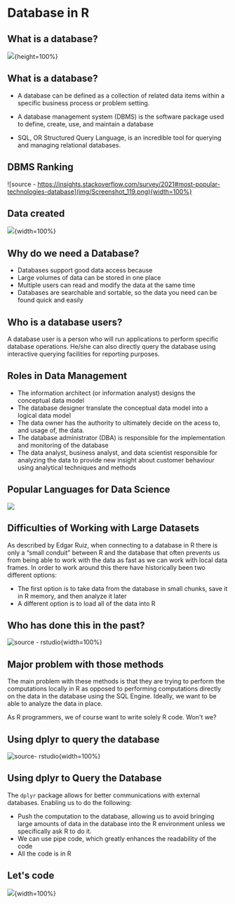 # Database in R

## What is a database?
![](img/question.jpeg){height=100%}

## What is a database?
- A database can be defined as a collection of related data items within a specific business process or problem setting.

- A database management system (DBMS) is the software package used to define, create, use, and maintain a database

- SQL, OR Structured Query Language, is an incredible tool for querying and managing relational databases.

## DBMS Ranking
![source - https://insights.stackoverflow.com/survey/2021#most-popular-technologies-database](img/Screenshot_119.png){width=100%}

## Data created
![](img/Screenshot_120.png){width=100%}


## Why do we need a Database?
- Databases support good data access because
- Large volumes of data can be stored in one place
- Multiple users can read and modify the data at the same time
- Databases are searchable and sortable, so the data you need can be found quick and easily

## Who is a database users?

A database user is a person who will run applications to perform specific database operations. He/she can also directly query the database using interactive querying facilities for reporting purposes.

## Roles in Data Management
- The information architect (or information analyst) designs the conceptual data model
- The database designer translate the conceptual data model into a logical data model
- The data owner has the authority to ultimately decide on the acess to, and usage of, the data.
- The database administrator (DBA) is responsible for the implementation and monitoring of the database
- The data analyst, business analyst, and data scientist responsible for analyzing the data to provide new insight about customer behaviour using analytical techniques and methods 

## Popular Languages for Data Science
![](img/image9_ezal9o.png)

## Difficulties of Working with Large Datasets
As described by Edgar Ruiz, when connecting to a database in R there is only a “small conduit” between R and the database that often prevents us from being able to work with the data as fast as we can work with local data frames. In order to work around this there have historically been two different options:

- The first option is to take data from the database in small chunks, save it in R memory, and then analyze it later
- A different option is to load all of the data into R

## Who has done this in the past?
![source - rstudio](img/today.png){width=100%}

## Major problem with those methods

The main problem with these methods is that they are trying to perform the computations locally in R as opposed to performing computations directly on the data in the database using the SQL Engine. Ideally, we want to be able to analyze the data in place.

As R programmers, we of course want to write solely R code. Won't we?


## Using dplyr to query the database

![source- rstudio](img/better.png){width=100%}

## Using dplyr to Query the Database
The `dplyr` package allows for better communications with external databases. Enabling us to do the following:

- Push the computation to the database, allowing us to avoid bringing large amounts of data in the database into the R environment unless we specifically ask R to do it.
- We can use pipe code, which greatly enhances the readability of the code
- All the code is in R

## Let's code
![](img/thumb.jpg){width=100%}